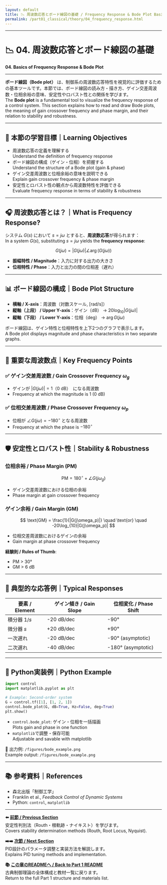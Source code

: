 ```yaml
---
layout: default
title: 📉 周波数応答とボード線図の基礎 / Frequency Response & Bode Plot Basics
permalink: /part01_classical/theory/04_frequency_response.html
---
```


---

# 📉 04. 周波数応答とボード線図の基礎  
**04. Basics of Frequency Response & Bode Plot**

---

**ボード線図（Bode plot）** は、制御系の周波数応答特性を視覚的に評価するための基本ツールです。本節では、ボード線図の読み方・描き方、ゲイン交差周波数・位相余裕の意味、安定性やロバスト性との関係を学びます。  
The **Bode plot** is a fundamental tool to visualize the frequency response of a control system. This section explains how to read and draw Bode plots, the meaning of gain crossover frequency and phase margin, and their relation to stability and robustness.

---

## 🎯 本節の学習目標｜Learning Objectives

- 周波数応答の定義を理解する  
  Understand the definition of frequency response  
- ボード線図の構成（ゲイン・位相）を把握する  
  Understand the structure of a Bode plot (gain & phase)  
- ゲイン交差周波数と位相余裕の意味を説明できる  
  Explain gain crossover frequency & phase margin  
- 安定性とロバスト性の観点から周波数特性を評価できる  
  Evaluate frequency response in terms of stability & robustness

---

## 🎧 周波数応答とは？｜What is Frequency Response?

システム $G(s)$ において $s = j\omega$ とすると、**周波数応答**が得られます：  
In a system $G(s)$, substituting $s = j\omega$ yields the **frequency response**:

$$
G(j\omega) = |G(j\omega)| \angle \arg(G(j\omega))
$$

- **振幅特性 / Magnitude**：入力に対する出力の大きさ  
- **位相特性 / Phase**：入力と出力の間の位相差（遅れ）

---

## 📊 ボード線図の構成｜Bode Plot Structure

- **横軸 / X-axis**：周波数（対数スケール, [rad/s]）  
- **縦軸（上段） / Upper Y-axis**：ゲイン（dB） →  $20 \log_{10} |G(j\omega)|$  
- **縦軸（下段） / Lower Y-axis**：位相（deg） →  $\arg G(j\omega)$  

ボード線図は、ゲイン特性と位相特性を上下2つのグラフで表示します。  
A Bode plot displays magnitude and phase characteristics in two separate graphs.

---

## 🧠 重要な周波数点｜Key Frequency Points

### ✅ ゲイン交差周波数 / Gain Crossover Frequency $\omega_g$
- ゲインが $|G(j\omega)| = 1$（0 dB）　になる周波数  
- Frequency at which the magnitude is 1 (0 dB)

### ✅ 位相交差周波数 / Phase Crossover Frequency $\omega_p$
- 位相が $\angle G(j\omega) = -180^\circ$  となる周波数  
- Frequency at which the phase is $-180^\circ$

---

## 🛡️ 安定性とロバスト性｜Stability & Robustness

### 位相余裕 / Phase Margin (PM)

$$
\text{PM} = 180^\circ + \angle G(j\omega_g)
$$  

- ゲイン交差周波数における位相の余裕  
- Phase margin at gain crossover frequency

### ゲイン余裕 / Gain Margin (GM)

$$
\text{GM} = \frac{1}{|G(j\omega_p)|} \quad \text{or} \quad -20\log_{10}|G(j\omega_p)|
$$  

- 位相交差周波数におけるゲインの余裕  
- Gain margin at phase crossover frequency

**経験則 / Rules of Thumb**:  
- PM > 30°  
- GM > 6 dB

---

## 🔧 典型的な応答例｜Typical Responses

| 要素 / Element | ゲイン傾き / Gain Slope | 位相変化 / Phase Shift |
|----------------|------------------------|------------------------|
| 積分器 $1/s$ | -20 dB/dec | -90° |
| 微分器 $s$   | +20 dB/dec | +90° |
| 一次遅れ     | -20 dB/dec | -90° (asymptotic) |
| 二次遅れ     | -40 dB/dec | -180° (asymptotic) |

---

## 🧪 Python実装例｜Python Example

```python
import control
import matplotlib.pyplot as plt

# Example: Second-order system
G = control.tf([1], [1, 2, 1])
control.bode_plot(G, dB=True, Hz=False, deg=True)
plt.show()
```

- `control.bode_plot`: ゲイン・位相を一括描画  
  Plots gain and phase in one function  
- `matplotlib`で調整・保存可能  
  Adjustable and savable with matplotlib

📂 出力例: `/figures/bode_example.png`  
Example output: `/figures/bode_example.png`

---

## 📚 参考資料｜References
- 森北出版「制御工学」  
- Franklin et al., *Feedback Control of Dynamic Systems*  
- Python: `control`, `matplotlib`

---

**⬅️ [前節 / Previous Section](https://samizo-aitl.github.io/EduController/part01_classical/theory/03_stability_methods.html)**  
安定性判別法（Routh・根軌跡・ナイキスト）を学びます。  
Covers stability determination methods (Routh, Root Locus, Nyquist).

**➡️➡️ [次節 / Next Section](https://samizo-aitl.github.io/EduController/part01_classical/theory/05_pid_design.html)**  
PID設計のパラメータ調整と実装方法を解説します。  
Explains PID tuning methods and implementation.

**📚 [この章のREADMEへ / Back to Part 1 README](https://samizo-aitl.github.io/EduController/part01_classical/)**  
古典制御理論の全体構成と教材一覧に戻ります。  
Return to the full Part 1 structure and materials list.
